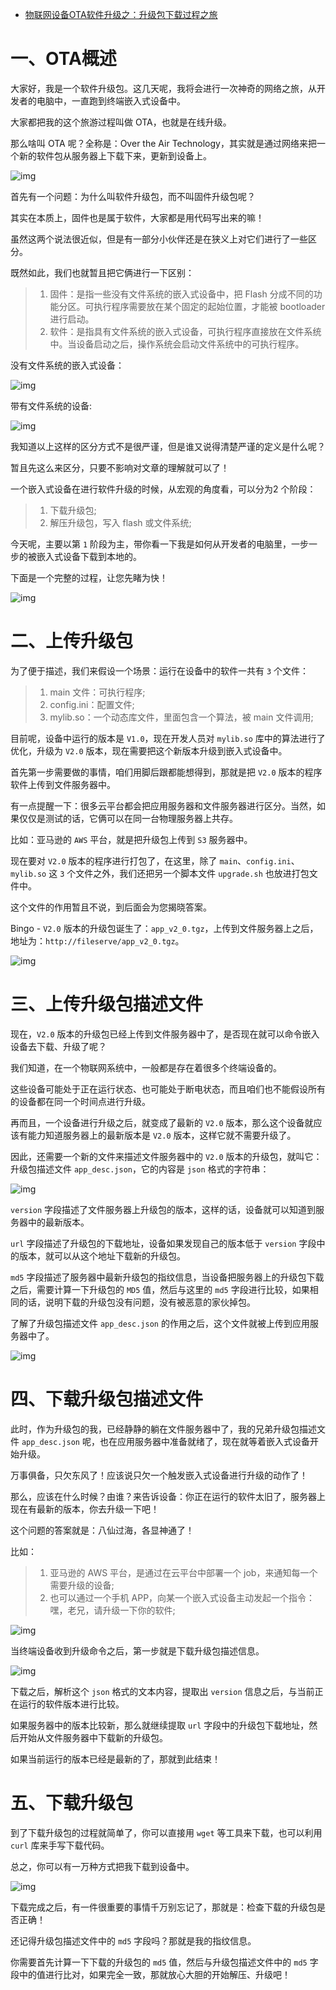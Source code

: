 - [物联网设备OTA软件升级之：升级包下载过程之旅](https://www.cnblogs.com/sewain/p/14856201.html)

# 一、OTA概述

大家好，我是一个软件升级包。这几天呢，我将会进行一次神奇的网络之旅，从开发者的电脑中，一直跑到终端嵌入式设备中。

大家都把我的这个旅游过程叫做 OTA，也就是在线升级。

那么啥叫 OTA 呢？全称是：Over the Air Technology，其实就是通过网络来把一个新的软件包从服务器上下载下来，更新到设备上。

![img](https://img2020.cnblogs.com/blog/1440498/202106/1440498-20210606194926818-72700644.gif)

首先有一个问题：为什么叫软件升级包，而不叫固件升级包呢？

其实在本质上，固件也是属于软件，大家都是用代码写出来的嘛！

虽然这两个说法很近似，但是有一部分小伙伴还是在狭义上对它们进行了一些区分。

既然如此，我们也就暂且把它俩进行一下区别：

> 1. 固件：是指一些没有文件系统的嵌入式设备中，把 Flash 分成不同的功能分区。可执行程序需要放在某个固定的起始位置，才能被 bootloader 进行启动。
> 2. 软件：是指具有文件系统的嵌入式设备，可执行程序直接放在文件系统中。当设备启动之后，操作系统会启动文件系统中的可执行程序。

没有文件系统的嵌入式设备：

![img](https://img2020.cnblogs.com/blog/1440498/202106/1440498-20210606194926817-574763655.png)

带有文件系统的设备:

![img](https://img2020.cnblogs.com/blog/1440498/202106/1440498-20210606194926806-1793667139.png)

我知道以上这样的区分方式不是很严谨，但是谁又说得清楚严谨的定义是什么呢？

暂且先这么来区分，只要不影响对文章的理解就可以了！

一个嵌入式设备在进行软件升级的时候，从宏观的角度看，可以分为2 个阶段：

> 1. 下载升级包;
> 2. 解压升级包，写入 flash 或文件系统;

今天呢，主要以第 `1` 阶段为主，带你看一下我是如何从开发者的电脑里，一步一步的被嵌入式设备下载到本地的。

下面是一个完整的过程，让您先睹为快！

![img](https://img2020.cnblogs.com/blog/1440498/202106/1440498-20210606194926593-339750195.gif)



# 二、上传升级包

为了便于描述，我们来假设一个场景：运行在设备中的软件一共有 `3` 个文件：

> 1. main 文件：可执行程序;
> 2. config.ini：配置文件;
> 3. mylib.so：一个动态库文件，里面包含一个算法，被 main 文件调用;

目前呢，设备中运行的版本是 `V1.0`，现在开发人员对 `mylib.so` 库中的算法进行了优化，升级为 `V2.0` 版本，现在需要把这个新版本升级到嵌入式设备中。

首先第一步需要做的事情，咱们用脚后跟都能想得到，那就是把 `V2.0` 版本的程序软件上传到文件服务器中。

有一点提醒一下：很多云平台都会把应用服务器和文件服务器进行区分。当然，如果仅仅是测试的话，它俩可以在同一台物理服务器上共存。

比如：亚马逊的 `AWS` 平台，就是把升级包上传到 `S3` 服务器中。

现在要对 `V2.0` 版本的程序进行打包了，在这里，除了 `main`、`config.ini`、`mylib.so` 这 `3` 个文件之外，我们还把另一个脚本文件 `upgrade.sh` 也放进打包文件中。

这个文件的作用暂且不说，到后面会为您揭晓答案。

Bingo - `V2.0` 版本的升级包诞生了：`app_v2_0.tgz`，上传到文件服务器上之后，地址为：`http://fileserve/app_v2_0.tgz`。

![img](https://img2020.cnblogs.com/blog/1440498/202106/1440498-20210606194926804-111714890.png)



# 三、上传升级包描述文件

现在，`V2.0` 版本的升级包已经上传到文件服务器中了，是否现在就可以命令嵌入设备去下载、升级了呢？

我们知道，在一个物联网系统中，一般都是存在着很多个终端设备的。

这些设备可能处于正在运行状态、也可能处于断电状态，而且咱们也不能假设所有的设备都在同一个时间点进行升级。

再而且，一个设备进行升级之后，就变成了最新的 `V2.0` 版本，那么这个设备就应该有能力知道服务器上的最新版本是 `V2.0` 版本，这样它就不需要升级了。

因此，还需要一个新的文件来描述文件服务器中的 `V2.0` 版本的升级包，就叫它：升级包描述文件 `app_desc.json`，它的内容是 `json` 格式的字符串：

![img](https://img2020.cnblogs.com/blog/1440498/202106/1440498-20210606194926832-1812158808.png)

`version` 字段描述了文件服务器上升级包的版本，这样的话，设备就可以知道到服务器中的最新版本。

`url` 字段描述了升级包的下载地址，设备如果发现自己的版本低于 `version` 字段中的版本，就可以从这个地址下载新的升级包。

`md5` 字段描述了服务器中最新升级包的指纹信息，当设备把服务器上的升级包下载之后，需要计算一下升级包的 `MD5` 值，然后与这里的 `md5` 字段进行比较，如果相同的话，说明下载的升级包没有问题，没有被恶意的家伙掉包。

了解了升级包描述文件 `app_desc.json` 的作用之后，这个文件就被上传到应用服务器中了。

![img](https://img2020.cnblogs.com/blog/1440498/202106/1440498-20210606194926785-825137894.png)



# 四、下载升级包描述文件

此时，作为升级包的我，已经静静的躺在文件服务器中了，我的兄弟升级包描述文件 `app_desc.json` 呢，也在应用服务器中准备就绪了，现在就等着嵌入式设备开始升级。

万事俱备，只欠东风了！应该说只欠一个触发嵌入式设备进行升级的动作了！

那么，应该在什么时候？由谁？来告诉设备：你正在运行的软件太旧了，服务器上现在有最新的版本，你去升级一下吧！

这个问题的答案就是：八仙过海，各显神通了！

比如：

> 1. 亚马逊的 AWS 平台，是通过在云平台中部署一个 job，来通知每一个需要升级的设备;
> 2. 也可以通过一个手机 APP，向某一个嵌入式设备主动发起一个指令：嘿，老兄，请升级一下你的软件;

![img](https://img2020.cnblogs.com/blog/1440498/202106/1440498-20210606194926825-1859527975.png)

当终端设备收到升级命令之后，第一步就是下载升级包描述信息。

![img](https://img2020.cnblogs.com/blog/1440498/202106/1440498-20210606194926784-30735132.png)

下载之后，解析这个 `json` 格式的文本内容，提取出 `version` 信息之后，与当前正在运行的软件版本进行比较。

如果服务器中的版本比较新，那么就继续提取 `url` 字段中的升级包下载地址，然后开始从文件服务器中下载新的升级包。

如果当前运行的版本已经是最新的了，那就到此结束！

# 五、下载升级包

到了下载升级包的过程就简单了，你可以直接用 `wget` 等工具来下载，也可以利用 `curl` 库来手写下载代码。

总之，你可以有一万种方式把我下载到设备中。

![img](https://img2020.cnblogs.com/blog/1440498/202106/1440498-20210606194926778-1704960834.png)

下载完成之后，有一件很重要的事情千万别忘记了，那就是：检查下载的升级包是否正确！

还记得升级包描述文件中的 `md5` 字段吗？那就是我的指纹信息。

你需要首先计算一下下载的升级包的 `md5` 值，然后与升级包描述文件中的 `md5` 字段中的值进行比对，如果完全一致，那就放心大胆的开始解压、升级吧！